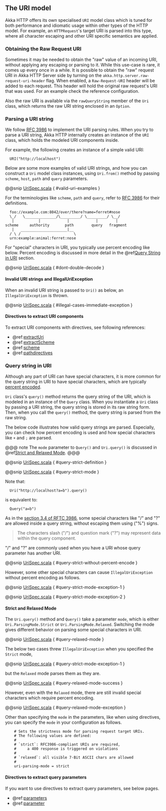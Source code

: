 ## The URI model

Akka HTTP offers its own specialised `URI` model class which is tuned for both performance and idiomatic usage within
other types of the HTTP model. For example, an `HTTPRequest`'s target URI is parsed into this type, where all character
escaping and other URI specific semantics are applied.

### Obtaining the Raw Request URI

Sometimes it may be needed to obtain the "raw" value of an incoming URI, without applying any escaping or parsing to it.
While this use-case is rare, it comes up every once in a while. It is possible to obtain the "raw" request URI in Akka
HTTP Server side by turning on the `akka.http.server.raw-request-uri-header` flag.
When enabled, a `Raw-Request-URI` header will be added to each request. This header will hold the original raw request's
URI that was used. For an example check the reference configuration.

Also the raw URI is available via the `rawQueryString` member of the `Uri` class, which returns the raw URI string enclosed in an `Option`.  

### Parsing a URI string

We follow [RFC 3986](http://tools.ietf.org/html/rfc3986#section-1.1.2) to implement the URI parsing rules.
When you try to parse a URI string, Akka HTTP internally creates an instance of the `URI` class, which holds the modeled URI components inside.

For example, the following creates an instance of a simple valid URI:

```
  URI("http://localhost")
```

Below are some more examples of valid URI strings, and how you can construct a `Uri` model class instances, 
using `Uri.from()` method by passing `scheme`, `host`, `path` and `query` parameters.
 
@@snip [UriSpec.scala](../../../../../../../akka-http-core/src/test/scala/akka/http/scaladsl/model/UriSpec.scala) { #valid-uri-examples }

For the terminologies like `scheme`, `path` and `query`, refer to [RFC 3986](http://tools.ietf.org/html/rfc3986#section-1.1.2) for their definitions.
   
```
  foo://example.com:8042/over/there?name=ferret#nose
  \_/   \______________/\_________/ \_________/ \__/
   |           |            |            |        |
scheme     authority       path        query   fragment
   |   _____________________|__
  / \ /                        \
  urn:example:animal:ferret:nose
```

For "special" characters in URI, you typically use percent encoding like below. 
Percent encoding is discussed in more detail in the @ref[Query String in URI](#query-string-in-uri) section.

@@snip [UriSpec.scala](../../../../../../../akka-http-core/src/test/scala/akka/http/scaladsl/model/UriSpec.scala) { #dont-double-decode }

#### Invalid URI strings and IllegalUriException

When an invalid URI string is passed to `Uri()` as below, an `IllegalUriException` is thrown. 
    
@@snip [UriSpec.scala](../../../../../../../akka-http-core/src/test/scala/akka/http/scaladsl/model/UriSpec.scala) { #illegal-cases-immediate-exception }

#### Directives to extract URI components

To extract URI components with directives, see following references:

* @ref:[extractUri](../routing-dsl/directives/basic-directives/extractUri.md)
* @ref:[extractScheme](../routing-dsl/directives/scheme-directives/extractScheme.md)
* @ref:[scheme](../routing-dsl/directives/scheme-directives/scheme.md)
* @ref:[pathdirectives](../routing-dsl/directives/path-directives/index.md)

### Query string in URI

Although any part of URI can have special characters, it is more common for the query string in URI to have special characters, 
which are typically [percent encoded](https://en.wikipedia.org/wiki/Percent-encoding).

`Uri` class's `query()` method returns the query string of the URI, which is modeled in an instance of the `Query` class.
When you instantiate a `Uri` class by passing a URI string, the query string is stored in its raw string form.
Then, when you call the `query()` method, the query string is parsed from the raw string. 

The below code illustrates how valid query strings are parsed. 
Especially, you can check how percent encoding is used and how special characters like `+` and `;` are parsed.

@@@ note 
The `mode` parameter to `Query()` and `Uri.query()` is discussed in @ref[Strict and Relaxed Mode](#strict-and-relaxed-mode). 
@@@

@@snip [UriSpec.scala](../../../../../../../akka-http-core/src/test/scala/akka/http/scaladsl/model/UriSpec.scala) { #query-strict-definition }

@@snip [UriSpec.scala](../../../../../../../akka-http-core/src/test/scala/akka/http/scaladsl/model/UriSpec.scala) { #query-strict-mode }

Note that:

```
  Uri("http://localhost?a=b").query()
```

is equivalent to:

```
  Query("a=b")
```

As in the [section 3.4 of RFTC 3986](http://tools.ietf.org/html/rfc3986#section-3.4), 
some special characters like "/" and "?" are allowed inside a query string, without escaping them using ("%") signs.

> The characters slash ("/") and question mark ("?") may represent data within the query component.

"/" and "?" are commonly used when you have a URI whose query parameter has another URI.

@@snip [UriSpec.scala](../../../../../../../akka-http-core/src/test/scala/akka/http/scaladsl/model/UriSpec.scala) { #query-strict-without-percent-encode }

However, some other special characters can cause `IllegalUriException` without percent encoding as follows. 

@@snip [UriSpec.scala](../../../../../../../akka-http-core/src/test/scala/akka/http/scaladsl/model/UriSpec.scala) { #query-strict-mode-exception-1 }

@@snip [UriSpec.scala](../../../../../../../akka-http-core/src/test/scala/akka/http/scaladsl/model/UriSpec.scala) { #query-strict-mode-exception-2 }

#### Strict and Relaxed Mode

The `Uri.query()` method and `Query()` take a parameter `mode`, which is either `Uri.ParsingMode.Strict` or `Uri.ParsingMode.Relaxed`.
Switching the mode gives different behavior on parsing some special characters in URI.

@@snip [UriSpec.scala](../../../../../../../akka-http-core/src/test/scala/akka/http/scaladsl/model/UriSpec.scala) { #query-relaxed-mode }

The below two cases threw `IllegalUriException` when you specified the `Strict` mode, 

@@snip [UriSpec.scala](../../../../../../../akka-http-core/src/test/scala/akka/http/scaladsl/model/UriSpec.scala) { #query-strict-mode-exception-1 }

but the `Relaxed` mode parses them as they are.

@@snip [UriSpec.scala](../../../../../../../akka-http-core/src/test/scala/akka/http/scaladsl/model/UriSpec.scala) { #query-relaxed-mode-success }

However, even with the `Relaxed` mode, there are still invalid special characters which require percent encoding.

@@snip [UriSpec.scala](../../../../../../../akka-http-core/src/test/scala/akka/http/scaladsl/model/UriSpec.scala) { #query-relaxed-mode-exception }

Other than specifying the `mode` in the parameters, like when using directives, you can specify the `mode` in your configuration as follows.

```
    # Sets the strictness mode for parsing request target URIs.
    # The following values are defined:
    #
    # `strict`: RFC3986-compliant URIs are required,
    #     a 400 response is triggered on violations
    #
    # `relaxed`: all visible 7-Bit ASCII chars are allowed
    #
    uri-parsing-mode = strict
```

#### Directives to extract query parameters 

If you want to use directives to extract query parameters, see below pages.

* @ref:[parameters](../routing-dsl/directives/parameter-directives/parameters.md)
* @ref:[parameter](../routing-dsl/directives/parameter-directives/parameter.md)
